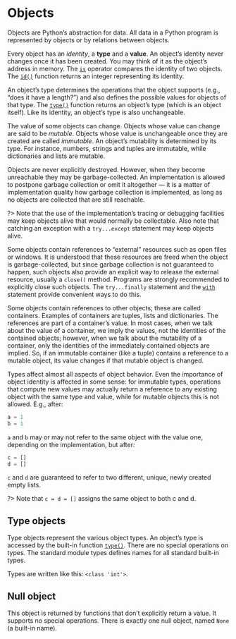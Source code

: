 # Objects
Objects are Python’s abstraction for data. All data in a Python program is represented by objects or by relations between objects.

Every object has an *identity*, a **type** and a **value**. An object’s identity never changes once it has been created. You may think of it as the object’s address in memory. The [`is`](/operators/is.md) operator compares the identity of two objects. The [`id()`](/built-in-functions/id.md) function returns an integer representing its identity.

An object’s type determines the operations that the object supports (e.g., “does it have a length?”) and also defines the possible values for objects of that type. The [`type()`](/built-in-functions/type.md) function returns an object’s type (which is an object itself). Like its identity, an object’s type is also unchangeable.

The value of some objects can change. Objects whose value can change are said to be *mutable*. Objects whose value is unchangeable once they are created are called *immutable*. An object’s mutability is determined by its type. For instance, numbers, strings and tuples are immutable, while dictionaries and lists are mutable.

Objects are never explicitly destroyed. However, when they become unreachable they may be garbage-collected. An implementation is allowed to postpone garbage collection or omit it altogether — it is a matter of implementation quality how garbage collection is implemented, as long as no objects are collected that are still reachable.

?> Note that the use of the implementation’s tracing or debugging facilities may keep objects alive that would normally be collectable. Also note that catching an exception with a `try...except` statement may keep objects alive.

Some objects contain references to “external” resources such as open files or windows. It is understood that these resources are freed when the object is garbage-collected, but since garbage collection is not guaranteed to happen, such objects also provide an explicit way to release the external resource, usually a `close()` method. Programs are strongly recommended to explicitly close such objects. The `try...finally` statement and the [`with`](/statements/with.md) statement provide convenient ways to do this.

Some objects contain references to other objects; these are called containers. Examples of containers are tuples, lists and dictionaries. The references are part of a container’s value. In most cases, when we talk about the value of a container, we imply the values, not the identities of the contained objects; however, when we talk about the mutability of a container, only the identities of the immediately contained objects are implied. So, if an immutable container (like a tuple) contains a reference to a mutable object, its value changes if that mutable object is changed.

Types affect almost all aspects of object behavior. Even the importance of object identity is affected in some sense: for immutable types, operations that compute new values may actually return a reference to any existing object with the same type and value, while for mutable objects this is not allowed.
E.g., after:
```python
a = 1
b = 1
```
`a` and `b` may or may not refer to the same object with the value one, depending on the implementation, but after:
```python
c = []
d = []
```
`c` and `d` are guaranteed to refer to two different, unique, newly created empty lists.

?> Note that `c = d = []` assigns the same object to both c and d.

## Type objects
Type objects represent the various object types. An object’s type is accessed by the built-in function [`type()`](/built-in-functions/type.md). There are no special operations on types. The standard module types defines names for all standard built-in types.

Types are written like this: `<class 'int'>`.

## Null object
This object is returned by functions that don’t explicitly return a value. It supports no special operations. There is exactly one null object, named `None` (a built-in name).